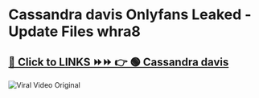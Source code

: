 
 # Cassandra davis Onlyfans Leaked - Update Files whra8

## <h2><a href="https://clipsfans.com/Cassandra_davis&ref=git">🔗 Click to LINKS ⏩⏩ 👉 🟢 Cassandra davis </a></h2>

<a href="https://clipsfans.com/Cassandra_davis&ref=git" rel="nofollow" data-target="animated-image.originalLink"><img src="https://i.ibb.co.com/xMMVF88/686577567.gif" alt="Viral Video Original" style="max-width: 100%; display: inline-block;" data-target="animated-image.originalImage"></a>

